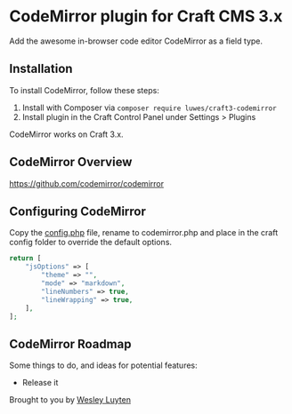 # CodeMirror plugin for Craft CMS 3.x

Add the awesome in-browser code editor CodeMirror as a field type.

<!-- ![Screenshot](resources/img/plugin-logo.png) -->

## Installation

To install CodeMirror, follow these steps:

1. Install with Composer via `composer require luwes/craft3-codemirror`
2. Install plugin in the Craft Control Panel under Settings > Plugins

CodeMirror works on Craft 3.x.

## CodeMirror Overview

https://github.com/codemirror/codemirror

## Configuring CodeMirror

Copy the [config.php](./src/config.php) file, rename to codemirror.php and place in the craft config folder to override the default options.

``` php
return [
	"jsOptions" => [
		"theme" => "",
		"mode" => "markdown",
		"lineNumbers" => true,
		"lineWrapping" => true,
	],
];
```

## CodeMirror Roadmap

Some things to do, and ideas for potential features:

* Release it

Brought to you by [Wesley Luyten](https://wesleyluyten.com)
